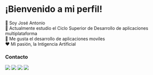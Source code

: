 # ¡Bienvenido a mi perfil! 

:wave: Soy José Antonio   
:book: Actualmente estudio el Ciclo Superior de Desarrollo de aplicaciones multiplataforma  
:iphone: Me gusta el desarrollo de aplicaciones moviles  
:heart: Mi pasión, la Intigencia Artificial  

### Contacto
![](https://img.shields.io/badge/Email-red?style=flat) ![](https://img.shields.io/badge/Facebook-blue?style=flat) ![](https://img.shields.io/badge/Instagram-purple?style=flat) ![](https://img.shields.io/badge/Linkedin-blue?style=flat)

